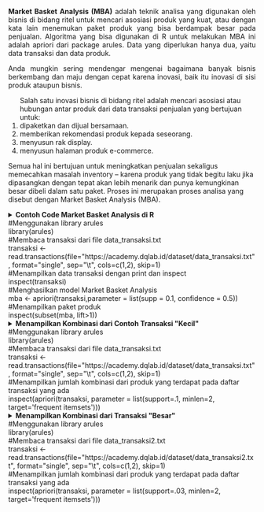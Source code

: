 <p align="justify"><b>Market Basket Analysis (MBA)</b> adalah teknik analisa yang digunakan oleh bisnis di bidang ritel untuk mencari asosiasi produk yang kuat, atau dengan kata lain menemukan paket produk yang bisa berdampak besar pada penjualan.
Algoritma yang bisa digunakan di R untuk melakukan MBA ini adalah apriori dari package arules. Data yang diperlukan hanya dua, yaitu data transaksi dan data produk.</p>
<p align="justify">Anda mungkin sering mendengar mengenai bagaimana banyak bisnis berkembang dan maju dengan cepat karena inovasi, baik itu inovasi di sisi produk ataupun bisnis.
<ol>Salah satu inovasi bisnis di bidang ritel adalah mencari asosiasi atau hubungan antar produk dari data transaksi penjualan yang bertujuan untuk: 
<li>dipaketkan dan dijual bersamaan.</li>
<li>memberikan rekomendasi produk kepada seseorang.</li>
<li>menyusun rak display.</li>
  <li>menyusun halaman produk e-commerce.</li></ol></p>
Semua hal ini bertujuan untuk meningkatkan penjualan sekaligus memecahkan masalah inventory – karena produk yang tidak begitu laku jika dipasangkan dengan tepat akan lebih menarik dan punya kemungkinan besar dibeli dalam satu paket. Proses ini merupakan proses analisa yang disebut dengan Market Basket Analysis (MBA). </p>
<details>
  <summary><b>Contoh Code Market Basket Analysis di R</b></br>#Menggunakan library arules</br>
library(arules)</br>
#Membaca transaksi dari file data_transaksi.txt</br>
transaksi <- read.transactions(file="https://academy.dqlab.id/dataset/data_transaksi.txt", format="single", sep="\t", cols=c(1,2), skip=1)</br>
#Menampilkan data transaksi dengan print dan inspect </br>
inspect(transaksi)</br>
#Menghasilkan model Market Basket Analysis</br>
mba <- apriori(transaksi,parameter = list(supp = 0.1, confidence = 0.5))</br>
#Menampilkan paket produk</br>
inspect(subset(mba, lift>1))
</summary>
  <table border="0"><tr><td>inspect(subset(mba, lift>1))</br>
    lhs                     rhs        support confidence lift    </br>
[1] {Pet Food}           => {Sirup}    0.4     0.8000000  1.333333</br>
[2] {Sirup}              => {Pet Food} 0.4     0.6666667  1.333333</br>
[3] {Gula,Pet Food}      => {Sirup}    0.1     1.0000000  1.666667</br>
[4] {Pet Food,Teh Celup} => {Sirup}    0.2     0.6666667  1.111111</td></tr></table>
</details>

<details>
  <summary><b>Menampilkan Kombinasi dari Contoh Transaksi "Kecil"</b></br>#Menggunakan library arules</br>
library(arules)</br>
#Membaca transaksi dari file data_transaksi.txt</br>
transaksi <- read.transactions(file="https://academy.dqlab.id/dataset/data_transaksi.txt", format="single", sep="\t", cols=c(1,2), skip=1)</br>
#Menampilkan jumlah kombinasi dari produk yang terdapat pada daftar transaksi yang ada</br>
inspect(apriori(transaksi, parameter = list(support=.1, minlen=2, target='frequent itemsets')))
</summary>
  <table border="0"><tr><td>   items                      support</br>
[1] {Gula,Pet Food}            0.1    </br>
[2] {Gula,Sirup}               0.2    </br>
[3] {Gula,Teh Celup}           0.3    </br>
[4] {Pet Food,Sirup}           0.4    </br>
[5] {Pet Food,Teh Celup}       0.3    </br>
[6] {Sirup,Teh Celup}          0.4    </br>
[7] {Gula,Pet Food,Sirup}      0.1    </br>
[8] {Gula,Sirup,Teh Celup}     0.1    </br>
[9] {Pet Food,Sirup,Teh Celup} 0.2    </td></tr></table>
</details>

<details>
  <summary><b>Menampilkan Kombinasi dari Transaksi "Besar"</b></br>#Menggunakan library arules</br>
library(arules)</br>
#Membaca transaksi dari file data_transaksi2.txt</br>
transaksi <- read.transactions(file="https://academy.dqlab.id/dataset/data_transaksi2.txt", format="single", sep="\t", cols=c(1,2), skip=1)</br>
#Menampilkan jumlah kombinasi dari produk yang terdapat pada daftar transaksi yang ada</br>
inspect(apriori(transaksi, parameter = list(support=.03, minlen=2, target='frequent itemsets')))
</summary>
  <table border="0"><tr><td>items                              support</br>
[1]    {Shampo Biasa,    </br>                        
        Tas Makeup}                         0.031</br>
[2]    {Tank Top,        </br>                        
        Tas Tangan}                         0.032</br>
[3]    {Celana Pendek Jeans,    </br>                 
        Tas Tangan}                         0.031</br>
[4]    {Cover Koper,             </br>                
        Tas Tangan}                         0.030</br>
[5]    {Baju Batik Wanita,         </br>              
        Celana Panjang Format Hitam}        0.037</br>
...</br>
[1246] {Baju Batik Wanita,       </br>                
        Blouse Denim,             </br>               
        Sepatu Sandal Anak,        </br></br>              
        Serum Vitamin,             </br>              
        Shampo Biasa}                       0.031</br>
[1247] {Baju Batik Wanita,           </br>            
        Baju Kemeja Putih,           </br>            
        Sepatu Sandal Anak,          </br>            
        Serum Vitamin,                </br>           
        Shampo Biasa}                       0.030</br>
[1248] {Atasan Kaos Putih,                 </br>      
        Baju Renang Pria Dewasa,           </br>      
        Gembok Koper,                        </br>    
        Tank Top,                             </br>   
        Tas Travel,                           </br>   
        Wedges Hitam}                       0.044</td></tr></table>
</details>
